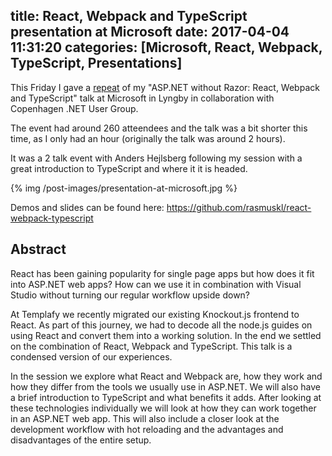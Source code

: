 title: React, Webpack and TypeScript presentation at Microsoft
date: 2017-04-04 11:31:20
categories: [Microsoft, React, Webpack, TypeScript, Presentations]
---
This Friday I gave a [repeat](https://www.meetup.com/Copenhagen-Net-User-Group/events/238615694/) of my "ASP.NET without Razor: React, Webpack and TypeScript" talk at Microsoft in Lyngby in collaboration with Copenhagen .NET User Group.

The event had around 260 atteendees and the talk was a bit shorter this time, as I only had an hour (originally the talk was around 2 hours).

It was a 2 talk event with Anders Hejlsberg following my session with a great introduction to TypeScript and where it it is headed.

{% img /post-images/presentation-at-microsoft.jpg %}

Demos and slides can be found here: https://github.com/rasmuskl/react-webpack-typescript

## Abstract

React has been gaining popularity for single page apps but how does it fit into ASP.NET web apps? How can we use it in combination with Visual Studio without turning our regular workflow upside down?

At Templafy we recently migrated our existing Knockout.js frontend to React. As part of this journey, we had to decode all the node.js guides on using React and convert them into a working solution. In the end we settled on the combination of React, Webpack and TypeScript. This talk is a condensed version of our experiences.

In the session we explore what React and Webpack are, how they work and how they differ from the tools we usually use in ASP.NET. We will also have a brief introduction to TypeScript and what benefits it adds. After looking at these technologies individually we will look at how they can work together in an ASP.NET web app. This will also include a closer look at the development workflow with hot reloading and the advantages and disadvantages of the entire setup.